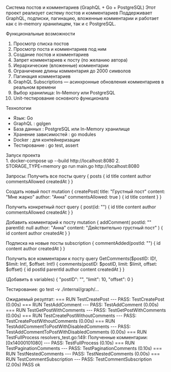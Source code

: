 Система постов и комментариев (GraphQL + Go + PostgreSQL)
Этот проект реализует систему постов и комментариев
Поддерживает GraphQL, подписки, пагинацию, вложенные комментарии и работает как с in-memory хранилищем, так и с PostgreSQL.

Функциональные возможности
1. Просмотр списка постов
2. Просмотр поста и комментариев под ним 
3. Создание постов и комментариев
4. Запрет комментариев к посту (по желанию автора)  
5. Иерархические (вложенные) комментарии
6. Ограничение длины комментария до 2000 символов  
7. Пагинация комментариев
8. GraphQL Subscriptions — асинхронные обновления комментариев в реальном времени  
9. Выбор хранилища: In-Memory или PostgreSQL  
10. Unit-тестирование основного функционала


Технологии
- Язык: Go  
- GraphQL : gqlgen  
- База данных : PostgreSQL или In-Memory хранилище  
- Хранение зависимостей : go modules  
- Docker : для контейнеризации  
- Тестирование : go test, assert  


 Запуск проекта  
1. 
docker-compose up --build
http://localhost:8080
2. STORAGE_TYPE=memory go run main.go
http://localhost:8080 


Запросы:
Получить все посты
query {
  posts {
    id
    title
    content
    author
    commentsAllowed
    createdAt
  }
}


Создать новый пост 
mutation {
  createPost(
    title: "Грустный пост"
    content: "Мне жарко"
    author: "Aнна"
    commentsAllowed: true
  ) {
    id
    title
    content
  }
}


Получить конкретный пост 
query {
  post(id: "") {
    id
    title
    content
    author
    commentsAllowed
    createdAt
  }
}


Добавить комментарий к посту 
mutation {
  addComment(
    postId: ""
    parentId: null
    author: "Анна"
    content: "Действительно грустный пост"
  ) {
    id
    content
    author
    createdAt
  }
}


Подписка на новые посты 
subscription {
  commentAdded(postId: "") {
    id
    content
    author
    createdAt
  }
}

Получить все комментарии к посту
query GetComments($postID: ID!, $limit: Int!, $offset: Int!) {
  comments(postID: $postID, limit: $limit, offset: $offset) {
    id
    postId
    parentId
    author
    content
    createdAt
  }
}

(Добавить в variables)
{
  "postID": "",
  "limit": 10,
  "offset": 0
}


Тестирование:
go test -v ./internal/graph/...

Ожидаемый резултат:
=== RUN   TestCreatePost
--- PASS: TestCreatePost (0.00s)
=== RUN   TestAddComment
--- PASS: TestAddComment (0.00s)
=== RUN   TestGetPostWithComments
--- PASS: TestGetPostWithComments (0.00s)
=== RUN   TestCreatePostWithoutComments
--- PASS: TestCreatePostWithoutComments (0.00s)
=== RUN   TestAddCommentToPostWithDisabledComments
--- PASS: TestAddCommentToPostWithDisabledComments (0.00s)
=== RUN   TestFullProcess
    resolvers_test.go:149: Полученные комментарии: [0x14000101080]
--- PASS: TestFullProcess (0.10s)
=== RUN   TestPaginationComments
--- PASS: TestPaginationComments (0.10s)
=== RUN   TestNestedComments
--- PASS: TestNestedComments (0.00s)
=== RUN   TestCommentSubscription
--- PASS: TestCommentSubscription (2.00s)
PASS
ok   
